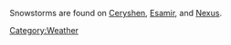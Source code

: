 Snowstorms are found on [Ceryshen](Ceryshen.md),
[Esamir](Esamir.md), and [Nexus](Nexus.md).

[Category:Weather](Category:Weather.md)

